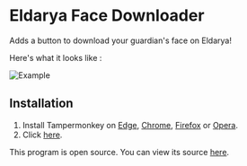 # Eldarya Face Downloader

Adds a button to download your guardian's face on Eldarya!

Here's what it looks like :

![Example](https://gitlab.com/NatoBoram/Eldarya-Face-Downloader/raw/master/assets/preview.png)

## Installation

1. Install Tampermonkey on [Edge](https://www.microsoft.com/store/apps/9NBLGGH5162S), [Chrome](https://chrome.google.com/webstore/detail/dhdgffkkebhmkfjojejmpbldmpobfkfo), [Firefox](https://addons.mozilla.org/firefox/addon/tampermonkey/) or [Opera](https://addons.opera.com/en/extensions/details/tampermonkey-beta/).
2. Click [here](https://gitlab.com/NatoBoram/Eldarya-Face-Downloader/raw/master/eldarya-face-downloader.user.js).

This program is open source. You can view its source [here](https://gitlab.com/NatoBoram/Eldarya-Face-Downloader/blob/master/eldarya-face-downloader.user.js).